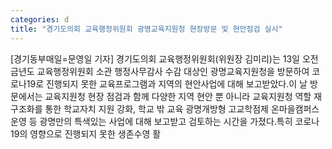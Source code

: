 ```yaml
---
categories: d
title: "경기도의회 교육행정위원회 광명교육지원청 현장방문 및 현안점검 실시"
---
```

[경기동부매일=문영일 기자] 경기도의회 교육행정위원회(위원장 김미리)는 13일 오전 금년도 교육행정위원회 소관 행정사무감사 수감 대상인 광명교육지원청을 방문하여 코로나19로 진행되지 못한 교육프로그램과 지역의 현안사업에 대해 보고받았다.이 날 방문에서는 교육지원청 현장 점검과 함께 다양한 지역 현안 뿐 아니라 교육지원청 역할 재구조화를 통한 학교자치 지원 강화, 학교 밖 교육 광명개방형 고교학점제 온마을캠퍼스 운영 등 광명만의 특색있는 사업에 대해 보고받고 검토하는 시간을 가졌다.특히 코로나19의 영향으로 진행되지 못한 생존수영 활